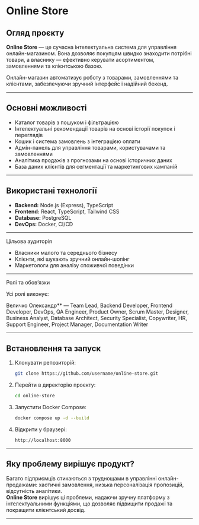 # Online Store

## Огляд проєкту

**Online Store** — це сучасна інтелектуальна система для управління онлайн-магазином. Вона дозволяє покупцям швидко знаходити потрібні товари, а власнику — ефективно керувати асортиментом, замовленнями та клієнтською базою.

Онлайн-магазин автоматизує роботу з товарами, замовленнями та клієнтами, забезпечуючи зручний інтерфейс і надійний бекенд.

---

## Основні можливості

- Каталог товарів з пошуком і фільтрацією
- Інтелектуальні рекомендації товарів на основі історії покупок і переглядів
- Кошик і система замовлень з інтеграцією оплати
- Адмін-панель для управління товарами, користувачами та замовленнями
- Аналітика продажів з прогнозами на основі історичних даних
- База даних клієнтів для сегментації та маркетингових кампаній

---

## Використані технології

- **Backend:** Node.js (Express), TypeScript
- **Frontend:** React, TypeScript, Tailwind CSS
- **Database:** PostgreSQL
- **DevOps:** Docker, CI/CD

---

Цільова аудиторія

- Власники малого та середнього бізнесу
- Клієнти, які шукають зручний онлайн-шопінг
- Маркетологи для аналізу споживчої поведінки

---

Ролі та обов’язки

Усі ролі виконує:

Величко Олександр** — Team Lead, Backend Developer, Frontend Developer, DevOps, QA Engineer, Product Owner, Scrum Master, Designer, Business Analyst, Database Architect, Security Specialist, Copywriter, HR, Support Engineer, Project Manager, Documentation Writer

---

## Встановлення та запуск

1. Клонувати репозиторій:
   ```bash
   git clone https://github.com/username/online-store.git
   ```
2. Перейти в директорію проєкту:
   ```bash
   cd online-store
   ```
3. Запустити Docker Compose:
   ```bash
   docker compose up -d --build
   ```
4. Відкрити у браузері:
   ```
   http://localhost:8000
   ```

---

## Яку проблему вирішує продукт?

Багато підприємців стикаються з труднощами в управлінні онлайн-продажами: хаотичні замовлення, низька персоналізація пропозицій, відсутність аналітики.  
**Online Store** вирішує ці проблеми, надаючи зручну платформу з інтелектуальними функціями, що дозволяє підвищити продажі та покращити клієнтський досвід.

---

